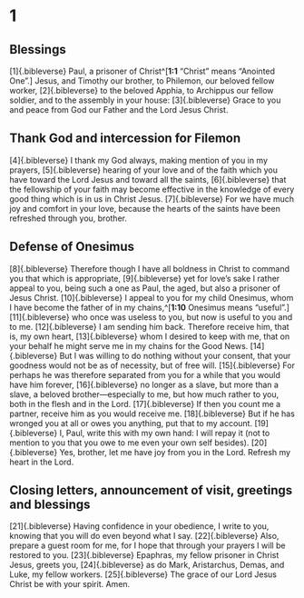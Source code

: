 # 1 
## Blessings
[1]{.bibleverse} Paul, a prisoner of Christ^[**1:1** “Christ” means “Anointed One”.] Jesus, and Timothy our brother, to Philemon, our beloved fellow worker, [2]{.bibleverse} to the beloved Apphia, to Archippus our fellow soldier, and to the assembly in your house: [3]{.bibleverse} Grace to you and peace from God our Father and the Lord Jesus Christ.

## Thank God and intercession for Filemon
[4]{.bibleverse} I thank my God always, making mention of you in my prayers, [5]{.bibleverse} hearing of your love and of the faith which you have toward the Lord Jesus and toward all the saints, [6]{.bibleverse} that the fellowship of your faith may become effective in the knowledge of every good thing which is in us in Christ Jesus. [7]{.bibleverse} For we have much joy and comfort in your love, because the hearts of the saints have been refreshed through you, brother.

## Defense of Onesimus
[8]{.bibleverse} Therefore though I have all boldness in Christ to command you that which is appropriate, [9]{.bibleverse} yet for love’s sake I rather appeal to you, being such a one as Paul, the aged, but also a prisoner of Jesus Christ. [10]{.bibleverse} I appeal to you for my child Onesimus, whom I have become the father of in my chains,^[**1:10** Onesimus means “useful”.] [11]{.bibleverse} who once was useless to you, but now is useful to you and to me. [12]{.bibleverse} I am sending him back. Therefore receive him, that is, my own heart, [13]{.bibleverse} whom I desired to keep with me, that on your behalf he might serve me in my chains for the Good News. [14]{.bibleverse} But I was willing to do nothing without your consent, that your goodness would not be as of necessity, but of free will. [15]{.bibleverse} For perhaps he was therefore separated from you for a while that you would have him forever, [16]{.bibleverse} no longer as a slave, but more than a slave, a beloved brother—especially to me, but how much rather to you, both in the flesh and in the Lord. [17]{.bibleverse} If then you count me a partner, receive him as you would receive me. [18]{.bibleverse} But if he has wronged you at all or owes you anything, put that to my account. [19]{.bibleverse} I, Paul, write this with my own hand: I will repay it (not to mention to you that you owe to me even your own self besides). [20]{.bibleverse} Yes, brother, let me have joy from you in the Lord. Refresh my heart in the Lord.

## Closing letters, announcement of visit, greetings and blessings
[21]{.bibleverse} Having confidence in your obedience, I write to you, knowing that you will do even beyond what I say. [22]{.bibleverse} Also, prepare a guest room for me, for I hope that through your prayers I will be restored to you. [23]{.bibleverse} Epaphras, my fellow prisoner in Christ Jesus, greets you, [24]{.bibleverse} as do Mark, Aristarchus, Demas, and Luke, my fellow workers. [25]{.bibleverse} The grace of our Lord Jesus Christ be with your spirit. Amen. 